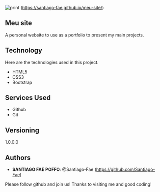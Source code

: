 ![print](https://user-images.githubusercontent.com/79434080/113661986-8d432b80-967d-11eb-903f-c786c7fd9da6.png)
(https://santiago-fae.github.io/meu-site/)

## Meu site

A personal website to use as a portfolio to present my main projects.

## Technology 

Here are the technologies used in this project.

* HTML5
* CSS3
* Bootstrap


## Services Used

* Github
* Git

## Versioning

1.0.0.0


## Authors

* **SANTIAGO FAE POFFO**: @Santiago-Fae (https://github.com/Santiago-Fae)


Please follow github and join us!
Thanks to visiting me and good coding!
